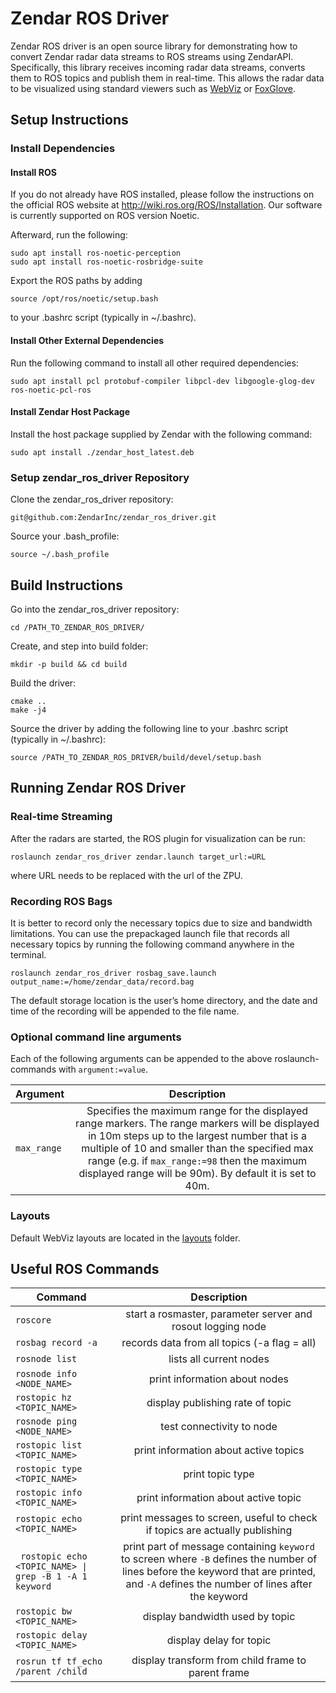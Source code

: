 # Zendar ROS Driver
Zendar ROS driver is an open source library for demonstrating how to convert Zendar radar data streams to ROS streams using ZendarAPI. Specifically, this library receives incoming radar data streams, converts them to ROS topics and publish them in real-time. This allows the radar data to be visualized using standard viewers such as [WebViz](https://webviz.io/) or [FoxGlove](https://foxglove.dev/).

## Setup Instructions
### Install Dependencies

#### Install ROS

If you do not already have ROS installed, please follow the instructions on the official ROS website at http://wiki.ros.org/ROS/Installation. Our software is currently supported on ROS version Noetic.

Afterward, run the following:
```
sudo apt install ros-noetic-perception
sudo apt install ros-noetic-rosbridge-suite 
```
Export the ROS paths by adding 
```
source /opt/ros/noetic/setup.bash
```
to your .bashrc script (typically in ~/.bashrc).

#### Install Other External Dependencies
Run the following command to install all other required dependencies: 
```
sudo apt install pcl protobuf-compiler libpcl-dev libgoogle-glog-dev ros-noetic-pcl-ros
```

#### Install Zendar Host Package
Install the host package supplied by Zendar with the following command:
```
sudo apt install ./zendar_host_latest.deb
```

### Setup zendar_ros_driver Repository
Clone the zendar_ros_driver repository:
```
git@github.com:ZendarInc/zendar_ros_driver.git
```
Source your .bash_profile:
```
source ~/.bash_profile
```
## Build Instructions
Go into the zendar_ros_driver repository:
```
cd /PATH_TO_ZENDAR_ROS_DRIVER/
```
Create, and step into build folder:
```
mkdir -p build && cd build
```
Build the driver:
```
cmake ..
make -j4
```
Source the driver by adding the following line to your .bashrc script (typically in ~/.bashrc):
```
source /PATH_TO_ZENDAR_ROS_DRIVER/build/devel/setup.bash
```

## Running Zendar ROS Driver
### Real-time Streaming
After the radars are started, the ROS plugin for visualization can be run:
```
roslaunch zendar_ros_driver zendar.launch target_url:=URL
```
where URL needs to be replaced with the url of the ZPU.

### Recording ROS Bags
It is better to record only the necessary topics due to size and bandwidth limitations. 
You can use the prepackaged launch file that records all necessary topics by running the following command anywhere in the terminal.
```
roslaunch zendar_ros_driver rosbag_save.launch output_name:=/home/zendar_data/record.bag
```
The default storage location is the user’s home directory, and the date and time of the recording will be appended to the file name.

### Optional command line arguments
Each of the following arguments can be appended to the above roslaunch-commands with `argument:=value`.

| Argument                       |                                                                                                                                                  Description                                                                                                                                                   |
|--------------------------------|:--------------------------------------------------------------------------------------------------------------------------------------------------------------------------------------------------------------------------------------------------------------------------------------------------------------:|
| `max_range`                    | Specifies the maximum range for the displayed range markers. The range markers will be displayed in 10m steps up to the largest number that is a multiple of 10 and smaller than the specified max range (e.g. if `max_range:=98` then the maximum displayed range will be 90m).  By default it is set to 40m. |   

### Layouts
Default WebViz layouts are located in the [layouts](https://github.com/ZendarInc/zendar_ros_driver/layouts) folder.

## Useful ROS Commands

| Command                                                                |                                                                                       Description                                                                                        |
|------------------------------------------------------------------------|:----------------------------------------------------------------------------------------------------------------------------------------------------------------------------------------:|
| `roscore`                                                              |                                                            start a rosmaster, parameter server and <br/> rosout logging node                                                             |
| `rosbag record -a`                                                     |                                                                       records data from all topics (-a flag = all)                                                                       |
| `rosnode list`                                                         |                                                                                 lists all current nodes                                                                                  |
| `rosnode info <NODE_NAME>`                                             |                                                                              print information about nodes                                                                               |
| `rostopic hz <TOPIC_NAME>`                                             |                                                                             display publishing rate of topic                                                                             |
| `rosnode ping <NODE_NAME>`                                             |                                                                                test connectivity to node                                                                                 |
| `rostopic list <TOPIC_NAME>`                                           |                                                                          print information about active topics                                                                           |
| `rostopic type <TOPIC_NAME>`                                           |                                                                                     print topic type                                                                                     |
| `rostopic info <TOPIC_NAME>`                                           |                                                                           print information about active topic                                                                           |
| `rostopic echo <TOPIC_NAME>`                                           |                                                       print messages to screen, useful to check if topics are actually publishing                                                        |
| <code> rostopic echo <TOPIC_NAME> &vert; grep -B 1 -A 1 keyword</code> | print part of message containing `keyword` to screen where `-B` defines the number of lines before the keyword that are printed, and  `-A` defines the number of lines after the keyword |
| `rostopic bw <TOPIC_NAME>`                                             |                                                                             display bandwidth used by topic                                                                              |
| `rostopic delay <TOPIC_NAME>`                                          |                                                                                 display delay for topic                                                                                  |
| `rosrun tf tf_echo /parent /child`                                     |                                                                    display transform from child frame to parent frame                                                                    |